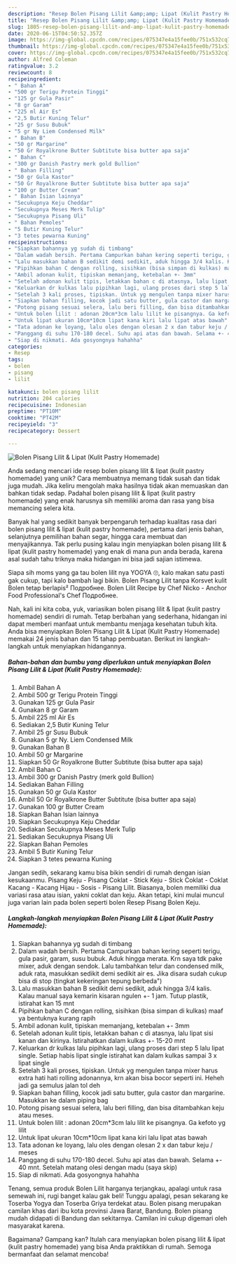 ```yaml
---
description: "Resep Bolen Pisang Lilit &amp;amp; Lipat (Kulit Pastry Homemade), Enak Banget"
title: "Resep Bolen Pisang Lilit &amp;amp; Lipat (Kulit Pastry Homemade), Enak Banget"
slug: 1805-resep-bolen-pisang-lilit-and-amp-lipat-kulit-pastry-homemade-enak-banget
date: 2020-06-15T04:50:52.357Z
image: https://img-global.cpcdn.com/recipes/075347e4a15fee0b/751x532cq70/bolen-pisang-lilit-lipat-kulit-pastry-homemade-foto-resep-utama.jpg
thumbnail: https://img-global.cpcdn.com/recipes/075347e4a15fee0b/751x532cq70/bolen-pisang-lilit-lipat-kulit-pastry-homemade-foto-resep-utama.jpg
cover: https://img-global.cpcdn.com/recipes/075347e4a15fee0b/751x532cq70/bolen-pisang-lilit-lipat-kulit-pastry-homemade-foto-resep-utama.jpg
author: Alfred Coleman
ratingvalue: 3.2
reviewcount: 8
recipeingredient:
- " Bahan A"
- "500 gr Terigu Protein Tinggi"
- "125 gr Gula Pasir"
- "8 gr Garam"
- "225 ml Air Es"
- "2,5 Butir Kuning Telur"
- "25 gr Susu Bubuk"
- "5 gr Ny Liem Condensed Milk"
- " Bahan B"
- "50 gr Margarine"
- "50 Gr Royalkrone Butter Subtitute bisa butter apa saja"
- " Bahan C"
- "300 gr Danish Pastry merk gold Bullion"
- " Bahan Filling"
- "50 gr Gula Kastor"
- "50 Gr Royalkrone Butter Subtitute bisa butter apa saja"
- "100 gr Butter Cream"
- " Bahan Isian lainnya"
- "Secukupnya Keju Cheddar"
- "Secukupnya Meses Merk Tulip"
- "Secukupnya Pisang Uli"
- " Bahan Pemoles"
- "5 Butir Kuning Telur"
- "3 tetes pewarna Kuning"
recipeinstructions:
- "Siapkan bahannya yg sudah di timbang"
- "Dalam wadah bersih. Pertama Campurkan bahan kering seperti terigu, gula pasir, garam, susu bubuk. Aduk hingga merata. Krn saya tdk pake mixer, aduk dengan sendok. Lalu tambahkan telur dan condensed milk, aduk rata, masukkan sedikit demi sedikit air es. Jika disara sudah cukup bisa di stop (tingkat kekeringan tepung berbeda&#34;)"
- "Lalu masukkan bahan B sedikit demi sedikit, aduk hingga 3/4 kalis. Kalau manual saya kemarin kisaran ngulen +- 1 jam. Tutup plastik, istirahat kan 15 mnt"
- "Pipihkan bahan C dengan rolling, sisihkan (bisa simpan di kulkas) maaf ya bentuknya kurang rapih"
- "Ambil adonan kulit, tipiskan memanjang, ketebalan +- 3mm"
- "Setelah adonan kulit tipis, letakkan bahan c di atasnya, lalu lipat sisi kanan dan kirinya. Istirahatkan dalam kulkas +- 15-20 mnt"
- "Keluarkan dr kulkas lalu pipihkan lagi, ulang proses dari step 5 lalu lipat single. Setiap habis lipat single istirahat kan dalam kulkas sampai 3 x lipat single"
- "Setelah 3 kali proses, tipiskan. Untuk yg mengulen tanpa mixer harus extra hati hati rolling adonannya, krn akan bisa bocor seperti ini. Heheh jadi ga semulus jalan tol deh"
- "Siapkan bahan filling, kocok jadi satu butter, gula castor dan margarine. Masukkan ke dalam piping bag"
- "Potong pisang sesuai selera, lalu beri filling, dan bisa ditambahkan keju atau meses."
- "Untuk bolen lilit : adonan 20cm*3cm lalu lilit ke pisangnya. Ga kefoto yg lilit"
- "Untuk lipat ukuran 10cm*10cm lipat kana kiri lalu lipat atas bawah"
- "Tata adonan ke loyang, lalu oles dengan olesan 2 x dan tabur keju / meses"
- "Panggang di suhu 170-180 decel. Suhu api atas dan bawah. Selama +- 40 mnt. Setelah matang olesi dengan madu (saya skip)"
- "Siap di nikmati. Ada gosyongnya hahahha"
categories:
- Resep
tags:
- bolen
- pisang
- lilit

katakunci: bolen pisang lilit 
nutrition: 204 calories
recipecuisine: Indonesian
preptime: "PT10M"
cooktime: "PT42M"
recipeyield: "3"
recipecategory: Dessert

---
```



![Bolen Pisang Lilit &amp; Lipat (Kulit Pastry Homemade)](https://img-global.cpcdn.com/recipes/075347e4a15fee0b/751x532cq70/bolen-pisang-lilit-lipat-kulit-pastry-homemade-foto-resep-utama.jpg)

Anda sedang mencari ide resep bolen pisang lilit &amp; lipat (kulit pastry homemade) yang unik? Cara membuatnya memang tidak susah dan tidak juga mudah. Jika keliru mengolah maka hasilnya tidak akan memuaskan dan bahkan tidak sedap. Padahal bolen pisang lilit &amp; lipat (kulit pastry homemade) yang enak harusnya sih memiliki aroma dan rasa yang bisa memancing selera kita.

Banyak hal yang sedikit banyak berpengaruh terhadap kualitas rasa dari bolen pisang lilit &amp; lipat (kulit pastry homemade), pertama dari jenis bahan, selanjutnya pemilihan bahan segar, hingga cara membuat dan menyajikannya. Tak perlu pusing kalau ingin menyiapkan bolen pisang lilit &amp; lipat (kulit pastry homemade) yang enak di mana pun anda berada, karena asal sudah tahu triknya maka hidangan ini bisa jadi sajian istimewa.

Siapa sih moms yang ga tau bolen lilit nya YOGYA 🙄, kalo makan satu pasti gak cukup, tapi kalo bambah lagi bikin. Bolen Pisang Lilit tanpa Korsvet kulit Bolen tetap berlapis² Подробнее. Bolen Lilit Recipe by Chef Nicko - Anchor Food Professional&#39;s Chef Подробнее.


Nah, kali ini kita coba, yuk, variasikan bolen pisang lilit &amp; lipat (kulit pastry homemade) sendiri di rumah. Tetap berbahan yang sederhana, hidangan ini dapat memberi manfaat untuk membantu menjaga kesehatan tubuh kita. Anda bisa menyiapkan Bolen Pisang Lilit &amp; Lipat (Kulit Pastry Homemade) memakai 24 jenis bahan dan 15 tahap pembuatan. Berikut ini langkah-langkah untuk menyiapkan hidangannya.

<!--inarticleads1-->

##### Bahan-bahan dan bumbu yang diperlukan untuk menyiapkan Bolen Pisang Lilit &amp; Lipat (Kulit Pastry Homemade):

1. Ambil  Bahan A
1. Ambil 500 gr Terigu Protein Tinggi
1. Gunakan 125 gr Gula Pasir
1. Gunakan 8 gr Garam
1. Ambil 225 ml Air Es
1. Sediakan 2,5 Butir Kuning Telur
1. Ambil 25 gr Susu Bubuk
1. Gunakan 5 gr Ny. Liem Condensed Milk
1. Gunakan  Bahan B
1. Ambil 50 gr Margarine
1. Siapkan 50 Gr Royalkrone Butter Subtitute (bisa butter apa saja)
1. Ambil  Bahan C
1. Ambil 300 gr Danish Pastry (merk gold Bullion)
1. Sediakan  Bahan Filling
1. Gunakan 50 gr Gula Kastor
1. Ambil 50 Gr Royalkrone Butter Subtitute (bisa butter apa saja)
1. Gunakan 100 gr Butter Cream
1. Siapkan  Bahan Isian lainnya
1. Siapkan Secukupnya Keju Cheddar
1. Sediakan Secukupnya Meses Merk Tulip
1. Sediakan Secukupnya Pisang Uli
1. Siapkan  Bahan Pemoles
1. Ambil 5 Butir Kuning Telur
1. Siapkan 3 tetes pewarna Kuning


Jangan sedih, sekarang kamu bisa bikin sendiri di rumah dengan isian kesukaanmu. Pisang Keju - Pisang Coklat - Stick Keju - Stick Coklat - Coklat Kacang - Kacang Hijau - Sosis - Pisang Lilit. Biasanya, bolen memiliki dua variasi rasa atau isian, yakni coklat dan keju. Akan tetapi, kini mulai muncul juga varian lain pada bolen seperti bolen Resep Pisang Bolen Keju. 

<!--inarticleads2-->

##### Langkah-langkah menyiapkan Bolen Pisang Lilit &amp; Lipat (Kulit Pastry Homemade):

1. Siapkan bahannya yg sudah di timbang
1. Dalam wadah bersih. Pertama Campurkan bahan kering seperti terigu, gula pasir, garam, susu bubuk. Aduk hingga merata. Krn saya tdk pake mixer, aduk dengan sendok. Lalu tambahkan telur dan condensed milk, aduk rata, masukkan sedikit demi sedikit air es. Jika disara sudah cukup bisa di stop (tingkat kekeringan tepung berbeda&#34;)
1. Lalu masukkan bahan B sedikit demi sedikit, aduk hingga 3/4 kalis. Kalau manual saya kemarin kisaran ngulen +- 1 jam. Tutup plastik, istirahat kan 15 mnt
1. Pipihkan bahan C dengan rolling, sisihkan (bisa simpan di kulkas) maaf ya bentuknya kurang rapih
1. Ambil adonan kulit, tipiskan memanjang, ketebalan +- 3mm
1. Setelah adonan kulit tipis, letakkan bahan c di atasnya, lalu lipat sisi kanan dan kirinya. Istirahatkan dalam kulkas +- 15-20 mnt
1. Keluarkan dr kulkas lalu pipihkan lagi, ulang proses dari step 5 lalu lipat single. Setiap habis lipat single istirahat kan dalam kulkas sampai 3 x lipat single
1. Setelah 3 kali proses, tipiskan. Untuk yg mengulen tanpa mixer harus extra hati hati rolling adonannya, krn akan bisa bocor seperti ini. Heheh jadi ga semulus jalan tol deh
1. Siapkan bahan filling, kocok jadi satu butter, gula castor dan margarine. Masukkan ke dalam piping bag
1. Potong pisang sesuai selera, lalu beri filling, dan bisa ditambahkan keju atau meses.
1. Untuk bolen lilit : adonan 20cm*3cm lalu lilit ke pisangnya. Ga kefoto yg lilit
1. Untuk lipat ukuran 10cm*10cm lipat kana kiri lalu lipat atas bawah
1. Tata adonan ke loyang, lalu oles dengan olesan 2 x dan tabur keju / meses
1. Panggang di suhu 170-180 decel. Suhu api atas dan bawah. Selama +- 40 mnt. Setelah matang olesi dengan madu (saya skip)
1. Siap di nikmati. Ada gosyongnya hahahha


Tenang, semua produk Bolen Lilit harganya terjangkau, apalagi untuk rasa semewah ini, rugi banget kalau gak beli! Tunggu apalagi, pesan sekarang ke Toserba Yogya dan Toserba Griya terdekat atau. Bolen pisang merupakan camilan khas dari ibu kota provinsi Jawa Barat, Bandung. Bolen pisang mudah didapati di Bandung dan sekitarnya. Camilan ini cukup digemari oleh masyarakat karena. 

Bagaimana? Gampang kan? Itulah cara menyiapkan bolen pisang lilit &amp; lipat (kulit pastry homemade) yang bisa Anda praktikkan di rumah. Semoga bermanfaat dan selamat mencoba!
